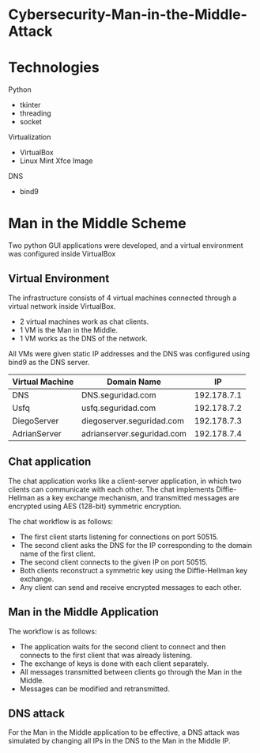 # Cybersecurity-Man-in-the-Middle-Attack

# Technologies
Python
* tkinter
* threading
* socket

Virtualization
* VirtualBox
* Linux Mint Xfce Image

DNS
* bind9

# Man in the Middle Scheme
Two python GUI applications were developed, and a virtual environment was configured inside VirtualBox

## Virtual Environment
The infrastructure consists of 4 virtual machines connected through a virtual network inside VirtualBox.
* 2 virtual machines work as chat clients.
* 1 VM is the Man in the Middle.
* 1 VM works as the DNS of the network.

All VMs were given static IP addresses and the DNS was configured using bind9 as the DNS server.

| Virtual Machine | Domain Name                | IP          |
|-----------------|----------------------------|-------------|
| DNS             | DNS.seguridad.com          | 192.178.7.1 |
| Usfq            | usfq.seguridad.com         | 192.178.7.2 |
| DiegoServer     | diegoserver.seguridad.com  | 192.178.7.3 |
| AdrianServer    | adrianserver.seguridad.com | 192.178.7.4 |

## Chat application
The chat application works like a client-server application, in which two clients can communicate with each other. The chat implements Diffie-Hellman as a key exchange mechanism, and transmitted messages are encrypted using AES (128-bit) symmetric encryption.

The chat workflow is as follows:
* The first client starts listening for connections on port 50515.
* The second client asks the DNS for the IP corresponding to the domain name of the first client.
* The second client connects to the given IP on port 50515.
* Both clients reconstruct a symmetric key using the Diffie-Hellman key exchange.
* Any client can send and receive encrypted messages to each other.




## Man in the Middle Application

The workflow is as follows:
* The application waits for the second client to connect and then connects to the first client that was already listening.
* The exchange of keys is done with each client separately.
* All messages transmitted between clients go through the Man in the Middle.
* Messages can be modified and retransmitted.




## DNS attack
For the Man in the Middle application to be effective, a DNS attack was simulated by changing all IPs in the DNS to the Man in the Middle IP.
